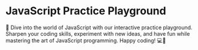# JavaScript Practice Playground

🚀 Dive into the world of JavaScript with our interactive practice playground. Sharpen your coding skills, experiment with new ideas, and have fun while mastering the art of JavaScript programming. Happy coding! 💻🎉

